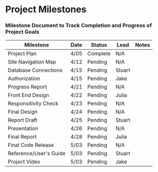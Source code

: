 # Project Milestones
### Milestone Document to Track Completion and Progress of Project Goals

| Milestone | Date | Status | Lead | Notes |
| --------- | ---- | ------ | ---- | ----- |
| Project Plan  | 4/05 | Complete | N/A |       |
| Site Navigation Map | 4/12 | Pending | N/A | |
| Database Connections | 4/15 | Pending | Stuart | |
| Authorization | 4/15 | Pending | Jake | |
| Progress Report | 4/21 | Pending | N/A | |
| Front End Design | 4/22 | Pending | Julia | |
| Responsitivity Check | 4/23 | Pending | N/A | |
| Final Design | 4/24 | Pending | N/A | |
| Report Draft | 4/25 | Pending | Stuart | |
| Presentation | 4/26 | Pending | N/A | |
| Final Report | 4/28 | Pending | Julia | |
| Final Code Release | 5/03 | Pending | N/A | |
| Reference/User's Guide | 5/03 | Pending | Stuart | |
| Project Video | 5/03 | Pending | Jake | |

